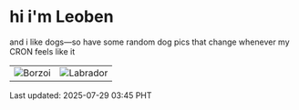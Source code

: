 # hi i'm Leoben

and i like dogs—so have some random dog pics that change whenever my CRON feels like it

|  |  |
|--------|----------|
| ![Borzoi](https://random-dog-vercel.vercel.app/api/random-borzoi?v=1753731939) | ![Labrador](https://random-dog-vercel.vercel.app/api/random-labrador?v=1753731939) |

Last updated: 2025-07-29 03:45 PHT
